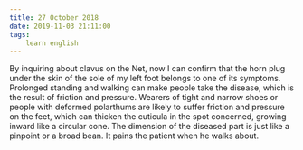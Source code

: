 ```yaml
---
title: 27 October 2018
date: 2019-11-03 21:11:00
tags:
    learn english
---
```


By inquiring about clavus on the Net, now I can confirm that the horn plug under the skin of the sole of my left foot belongs to one of its symptoms. Prolonged standing and walking can make people take the disease, which is the result of friction and pressure. Wearers of tight and narrow shoes or people with deformed polarthums are likely to suffer friction and pressure on the feet, which can thicken the cuticula in the spot concerned, growing inward like a circular cone. The dimension of the diseased part is just like a pinpoint or a broad bean. It pains the patient when he walks about.